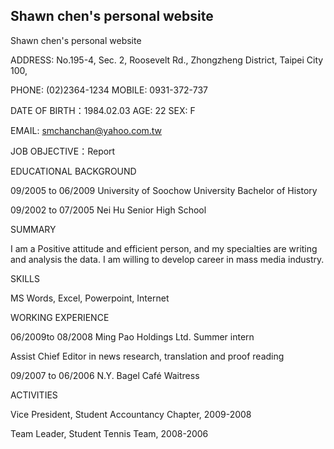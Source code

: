 ## Shawn chen's personal website



Shawn chen's personal website


ADDRESS: No.195-4, Sec. 2, Roosevelt Rd., Zhongzheng District, Taipei City 100,

PHONE: (02)2364-1234 MOBILE: 0931-372-737

DATE OF BIRTH：1984.02.03 AGE: 22    SEX: F

EMAIL: smchanchan@yahoo.com.tw


JOB OBJECTIVE：Report

EDUCATIONAL BACKGROUND

09/2005 to 06/2009 University of Soochow University Bachelor of History

09/2002 to 07/2005 Nei Hu Senior High School


SUMMARY

I am a Positive attitude and efficient person, and my specialties are writing and analysis the data. I am willing to develop career in mass media industry.

SKILLS

MS Words, Excel, Powerpoint, Internet


WORKING EXPERIENCE

06/2009to 08/2008 Ming Pao Holdings Ltd. Summer intern

Assist Chief Editor in news research, translation and proof reading

09/2007 to 06/2006 N.Y. Bagel Café Waitress

ACTIVITIES

Vice President, Student Accountancy Chapter, 2009-2008

Team Leader, Student Tennis Team, 2008-2006

